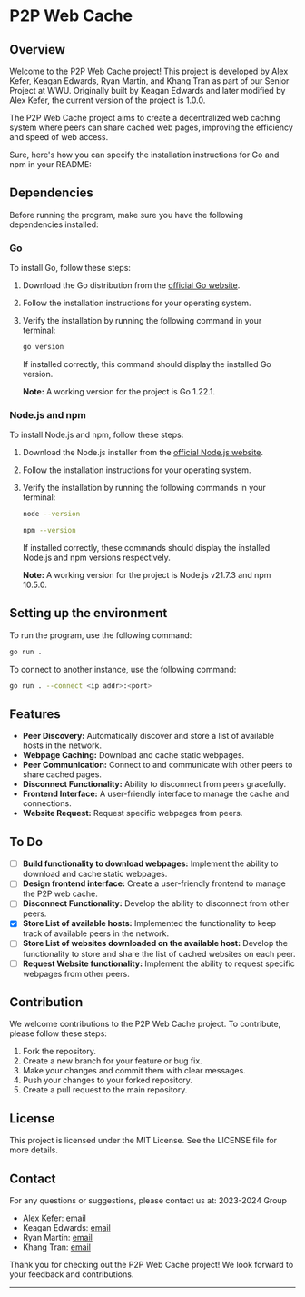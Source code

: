 # P2P Web Cache

## Overview

Welcome to the P2P Web Cache project! This project is developed by Alex Kefer, Keagan Edwards, Ryan Martin, and Khang Tran as part of our Senior Project at WWU. Originally built by Keagan Edwards and later modified by Alex Kefer, the current version of the project is 1.0.0.

The P2P Web Cache project aims to create a decentralized web caching system where peers can share cached web pages, improving the efficiency and speed of web access.

Sure, here's how you can specify the installation instructions for Go and npm in your README:

## Dependencies

Before running the program, make sure you have the following dependencies installed:

### Go

To install Go, follow these steps:

1. Download the Go distribution from the [official Go website](https://golang.org/dl/).
2. Follow the installation instructions for your operating system.
3. Verify the installation by running the following command in your terminal:
   ```sh
   go version
   ```
   If installed correctly, this command should display the installed Go version.
   
   **Note:** A working version for the project is Go 1.22.1.

### Node.js and npm

To install Node.js and npm, follow these steps:

1. Download the Node.js installer from the [official Node.js website](https://nodejs.org/).
2. Follow the installation instructions for your operating system.
3. Verify the installation by running the following commands in your terminal:
   ```sh
   node --version
   ```
   ```sh
   npm --version
   ```
   If installed correctly, these commands should display the installed Node.js and npm versions respectively.
   
   **Note:** A working version for the project is Node.js v21.7.3 and npm 10.5.0.

## Setting up the environment

To run the program, use the following command:

```sh
go run .
```

To connect to another instance, use the following command:

```sh
go run . --connect <ip addr>:<port>
```

## Features

- **Peer Discovery:** Automatically discover and store a list of available hosts in the network.
- **Webpage Caching:** Download and cache static webpages.
- **Peer Communication:** Connect to and communicate with other peers to share cached pages.
- **Disconnect Functionality:** Ability to disconnect from peers gracefully.
- **Frontend Interface:** A user-friendly interface to manage the cache and connections.
- **Website Request:** Request specific webpages from peers.

## To Do

- [ ] **Build functionality to download webpages:** Implement the ability to download and cache static webpages.
- [ ] **Design frontend interface:** Create a user-friendly frontend to manage the P2P web cache.
- [ ] **Disconnect Functionality:** Develop the ability to disconnect from other peers.
- [x] **Store List of available hosts:** Implemented the functionality to keep track of available peers in the network.
- [ ] **Store List of websites downloaded on the available host:** Develop the functionality to store and share the list of cached websites on each peer.
- [ ] **Request Website functionality:** Implement the ability to request specific webpages from other peers.

## Contribution

We welcome contributions to the P2P Web Cache project. To contribute, please follow these steps:

1. Fork the repository.
2. Create a new branch for your feature or bug fix.
3. Make your changes and commit them with clear messages.
4. Push your changes to your forked repository.
5. Create a pull request to the main repository.

## License

This project is licensed under the MIT License. See the LICENSE file for more details.

## Contact

For any questions or suggestions, please contact us at:
2023-2024 Group
- Alex Kefer: [email](mailto:alex.kefer@example.com)
- Keagan Edwards: [email](mailto:keaganmedwards@gmail.com)
- Ryan Martin: [email](mailto:ryan.business.work@gmail.com)
- Khang Tran: [email](mailto:khangnguyentran.it@gmail.com)

Thank you for checking out the P2P Web Cache project! We look forward to your feedback and contributions.

---